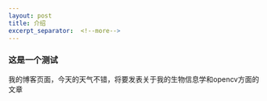 ```yaml
---
layout: post
title: 介绍
excerpt_separator:  <!--more-->
---
```


### 这是一个测试
我的博客页面，今天的天气不错，将要发表关于我的生物信息学和opencv方面的文章
